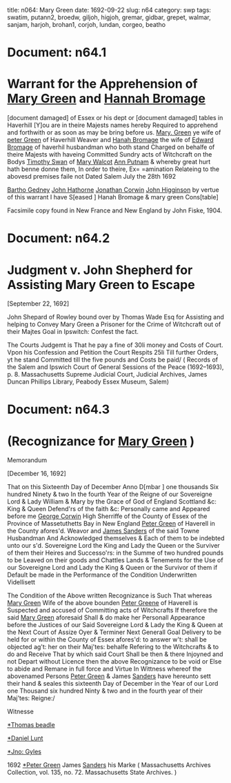 title: n064: Mary Green
date: 1692-09-22
slug: n64
category: swp
tags: swatim, putann2, broedw, giljoh, higjoh, gremar, gidbar, grepet, walmar, sanjam, harjoh, brohan1, corjoh, lundan, corgeo, beatho




# Document: n64.1


# Warrant for the Apprehension of [Mary Green](/tag/gremar.html) and [Hannah Bromage](/tag/brohan1.html)

[document damaged] of Essex or his dept or [document damaged] tables in Haverhill [Y]ou are in theire Majests names hereby Required to apprehend and forthwith or as soon as may be bring before us. [Mary. Green](/tag/gremar.html) ye wife of [peter Green](/tag/grepet.html) of Haverhill Weaver and [Hanah Bromage](/tag/brohan1.html) the wife of [Edward Bromage](/tag/broedw.html) of haverhil husbandman who both stand Charged on behalfe of theire Majests with haveing Committed Sundry acts of Witchcraft on the Bodys [Timothy Swan](/tag/swatim.html) of [Mary Walcot](/tag/walmar.html) [Ann Putnam](/tag/putann2.html) & whereby great hurt hath benne donne them, In order to theire, Ex= =amination Relateing to the abovesd premises faile not Dated Salem July the 28th 1692

[Bartho Gedney](/tag/gidbar.html) [John Hathorne](/tag/harjoh.html) [Jonathan Corwin](/tag/corjoh.html) [John Higginson](/tag/higjoh.html) by vertue of this warrant I have S[eased ] Hanah Bromage & mary green Cons[table]

Facsimile copy found in New France and New England by John Fiske, 1904. 


# Document: n64.2


# Judgment v. John Shepherd for Assisting Mary Green to Escape

[September 22, 1692]

John Shepard of Rowley bound over by Thomas Wade Esq for Assisting and helping to Convey Mary Green a Prisoner for the Crime of Witchcraft out of their Majtes Goal in Ipswitch: Confest the fact.

The Courts Judgemt is That he pay a fine of 30li money and Costs of Court. Vpon his Confession and Petition the Court Respits 25li Till further Orders, yt he stand Committed till the five pounds and Costs be paid/
( Records of the Salem and Ipswich Court of General Sessions of the Peace (1692–1693), p. 8. Massachusetts Supreme Judicial Court, Judicial Archives, James Duncan Phillips Library, Peabody Essex Museum, Salem)

# Document: n64.3


# (Recognizance for [Mary Green](/tag/gremar.html) )

Memorandum 

[December 16, 1692]

That on this Sixteenth Day of December Anno D[mbar ] one thousands Six hundred Ninety & two In the fourth Year of the Reigne of our Sovereigne Lord & Lady William & Mary by the Grace of God of England Scottland &c: King & Queen Defend'rs of the faith &c: Personally came and Appeared before me [George Corwin](/tag/corgeo.html) High Sherriffe of the County of Essex of the Province of Massetuthetts Bay in New England [Peter Green](/tag/grepet.html) of Haverell in the County afores'd. Weavor and [James Sanders](/tag/sanjam.html) of the said Towne Husbandman And Acknowledged themselves & Each of them to be indebted unto our s'd. Sovereigne Lord the King and Lady the Queen or the Surviver of them their Heires and Successo'rs: in the Summe of two hundred pounds to be Leaved on their goods and Chattles Lands & Tenements for the Use of our Sovereigne Lord and Lady the King & Queen or the Survivor of them if Default be made in the Performance of the Condition Underwritten Videllisett

The Condition of the Above written Recognizance is Such That whereas [Mary Green](/tag/gremar.html) Wife of the above bounden [Peter Greene](/tag/grepet.html) of Haverell is Suspected and accused of Committing acts of Witchcrafts If therefore the said [Mary Green](/tag/gremar.html) aforesaid Shall & do make her Personall Appearance before the Justices of our Said Sovereigne Lord & Lady the King & Queen at the Next Court of Assize Oyer & Terminer Next Generall Goal Delivery to be held for or within the County of Essex afores'd: to answer w't: shall be objected ag't: her on their Maj'tes: behalfe Refering to the Witchcrafts & to do and Receive That by which said Court Shall be then & there Injoyned and not Depart without Licence then the above Recognizance to be void or Else to abide and Remane in full force and Virtue In Wittness whereof the abovenamed Persons [Peter Green](/tag/gremar.html) & James  [Sanders](/tag/sanjam.html) have hereunto sett their hand & seales this sixteenth Day of December in the Year of our Lord one Thousand six hundred Ninty & two  and in the fourth year of their Maj'tes: Reigne:/

Witnesse 

[*Thomas beadle](/tag/beatho.html)

[*Daniel Lunt](/tag/lundan.html)

[*Jno: Gyles](/tag/giljoh.html)

1692 
[*Peter Green](/tag/grepet.html)  James  [Sanders](/tag/sanjam.html) his Marke  ( Massachusetts Archives Collection, vol. 135, no. 72. Massachusetts State Archives. )